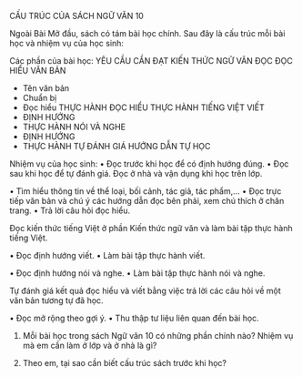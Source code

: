 CẤU TRÚC CỦA SÁCH NGỮ VĂN 10

Ngoài Bài Mở đầu, sách có tám bài học chính. Sau đây là cấu trúc mỗi bài học và nhiệm vụ của học sinh:

Các phần của bài học:
YÊU CẦU CẦN ĐẠT
KIẾN THỨC NGỮ VĂN
ĐỌC
ĐỌC HIỂU VĂN BẢN
- Tên văn bản
- Chuẩn bị
- Đọc hiểu
THỰC HÀNH ĐỌC HIỂU
THỰC HÀNH TIẾNG VIỆT
VIẾT
- ĐỊNH HƯỚNG
- THỰC HÀNH
NÓI VÀ NGHE
- ĐỊNH HƯỚNG
- THỰC HÀNH
TỰ ĐÁNH GIÁ
HƯỚNG DẪN TỰ HỌC

Nhiệm vụ của học sinh:
• Đọc trước khi học để có định hướng đúng.
• Đọc sau khi học để tự đánh giá.
Đọc ở nhà và vận dụng khi học trên lớp.

• Tìm hiểu thông tin về thể loại, bối cảnh, tác giả, tác phẩm,...
• Đọc trực tiếp văn bản và chú ý các hướng dẫn đọc bên phải, xem chú thích ở chân trang.
• Trả lời câu hỏi đọc hiểu.

Đọc kiến thức tiếng Việt ở phần Kiến thức ngữ văn và làm bài tập thực hành tiếng Việt.

• Đọc định hướng viết.
• Làm bài tập thực hành viết.

• Đọc định hướng nói và nghe.
• Làm bài tập thực hành nói và nghe.

Tự đánh giá kết quả đọc hiểu và viết bằng việc trả lời các câu hỏi về một văn bản tương tự đã học.

• Đọc mở rộng theo gợi ý.
• Thu thập tư liệu liên quan đến bài học.

1. Mỗi bài học trong sách Ngữ văn 10 có những phần chính nào? Nhiệm vụ mà em cần làm ở lớp và ở nhà là gì?

2. Theo em, tại sao cần biết cấu trúc sách trước khi học?